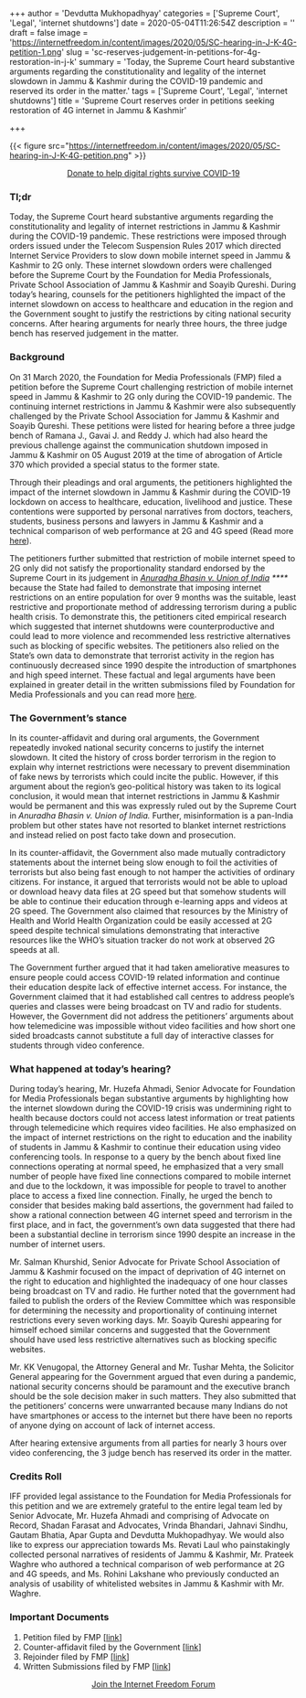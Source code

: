 +++
author = 'Devdutta Mukhopadhyay'
categories = ['Supreme Court', 'Legal', 'internet shutdowns']
date = 2020-05-04T11:26:54Z
description = ''
draft = false
image = 'https://internetfreedom.in/content/images/2020/05/SC-hearing-in-J-K-4G-petition-1.png'
slug = 'sc-reserves-judgement-in-petitions-for-4g-restoration-in-j-k'
summary = 'Today, the Supreme Court heard substantive arguments regarding the constitutionality and legality of the internet slowdown in Jammu & Kashmir during the COVID-19 pandemic and reserved its order in the matter.'
tags = ['Supreme Court', 'Legal', 'internet shutdowns']
title = 'Supreme Court reserves order in petitions seeking restoration of 4G internet in Jammu & Kashmir'

+++


{{< figure src="https://internetfreedom.in/content/images/2020/05/SC-hearing-in-J-K-4G-petition.png" >}}

<div style="text-align:center;">
    <a href="https://internetfreedom.in/covid-19-fundraiser/" class="button">Donate to help digital rights survive COVID-19</a>
</div>

### Tl;dr

Today, the Supreme Court heard substantive arguments regarding the constitutionality and legality of internet restrictions in Jammu & Kashmir during the COVID-19 pandemic. These restrictions were imposed through orders issued under the Telecom Suspension Rules 2017 which directed Internet Service Providers to slow down mobile internet speed in Jammu & Kashmir to 2G only. These internet slowdown orders were challenged before the Supreme Court by the Foundation for Media Professionals, Private School Association of Jammu & Kashmir and Soayib Qureshi. During today’s hearing, counsels for the petitioners highlighted the impact of the internet slowdown on access to healthcare and education in the region and the Government sought to justify the restrictions by citing national security concerns. After hearing arguments for nearly three hours, the three judge bench has reserved judgement in the matter.

### Background

On 31 March 2020, the Foundation for Media Professionals (FMP) filed a petition before the Supreme Court challenging restriction of mobile internet speed in Jammu & Kashmir to 2G only during the COVID-19 pandemic. The continuing internet restrictions in Jammu & Kashmir were also subsequently challenged by the Private School Association for Jammu & Kashmir and Soayib Qureshi. These petitions were listed for hearing before a three judge bench of Ramana J., Gavai J. and Reddy J. which had also heard the previous challenge against the communication shutdown imposed in Jammu & Kashmir on 05 August 2019 at the time of abrogation of Article 370 which provided a special status to the former state.

Through their pleadings and oral arguments, the petitioners highlighted the impact of the internet slowdown in Jammu & Kashmir during the COVID-19 lockdown on access to healthcare, education, livelihood and justice. These contentions were supported by personal narratives from doctors, teachers, students, business persons and lawyers in Jammu & Kashmir and a technical comparison of web performance at 2G and  4G speed (Read more [here](https://internetfreedom.in/supreme-court-directs-govt-to-file-reply-to-petition-seeking-4g-restoration-in-j-k/)).

The petitioners further submitted that restriction of mobile internet speed to 2G only did not satisfy the proportionality standard endorsed by the Supreme Court in its judgement in  _[Anuradha Bhasin v. Union of India](https://internetfreedom.in/scs-judgement-on-kashmir-communication-is-just-the-beginning/) ****_ because the State had failed to demonstrate that imposing internet restrictions on an entire population for over 9 months was the suitable, least restrictive and proportionate method of addressing terrorism during a public health crisis. To demonstrate this, the petitioners cited empirical research which suggested that internet shutdowns were counterproductive and could lead to more violence and recommended less restrictive alternatives such as blocking of specific websites. The petitioners also relied on the State’s own data to demonstrate that terrorist activity in the region has continuously decreased since 1990 despite the introduction of smartphones and high speed internet. These factual and legal arguments have been explained in greater detail in the written submissions filed by Foundation for Media Professionals and you can read more [here](https://drive.google.com/file/d/198ta44Q0gHvGRjMdj2xSZSuzFUuRhIfA/view?usp=sharing). 

### The Government’s stance

In its counter-affidavit and during oral arguments, the Government repeatedly invoked national security concerns to justify the internet slowdown. It cited the history of cross border terrorism in the region to explain why internet restrictions were necessary to prevent disemmination of fake news by terrorists which could incite the public. However, if this argument about the region’s geo-political history was taken to its logical conclusion, it would mean that internet restrictions in Jammu & Kashmir would be permanent and this was expressly ruled out by the Supreme Court in _Anuradha Bhasin v. Union of India._ Further, misinformation is a pan-India problem but other states have not resorted to blanket internet restrictions and instead relied on post facto take down and prosecution.

In its counter-affidavit, the Government also made mutually contradictory statements about the internet being slow enough to foil the activities of terrorists but also being fast enough to not hamper the activities of ordinary citizens. For instance, it argued that terrorists would not be able to upload or download heavy data files at 2G speed but that somehow students will be able to continue their education through e-learning apps and videos at 2G speed. The Government also claimed that resources by the Ministry of Health and World Health Organization could be easily accessed at 2G speed despite technical simulations demonstrating that interactive resources like the WHO’s situation tracker do not work at observed 2G speeds at all.

The Government further argued that it had taken ameliorative measures to ensure people could access COVID-19 related information and continue their education despite lack of effective internet access. For instance, the Government claimed that it had established call centres to address people’s queries and classes were being broadcast on TV and radio for students. However, the Government did not address the petitioners’ arguments about how telemedicine was impossible without video facilities and how short one sided broadcasts cannot substitute a full day of interactive classes for students through video conference.

### What happened at today’s hearing?

During today’s hearing, Mr. Huzefa Ahmadi, Senior Advocate for Foundation for Media Professionals began substantive arguments by highlighting how the internet slowdown during the COVID-19 crisis was undermining right to health because doctors could not access latest information or treat patients through telemedicine which requires video facilities. He also emphasized on the impact of internet restrictions on the right to education and the inability of students in Jammu & Kashmir to continue their education using video conferencing tools. In response to a query by the bench about fixed line connections operating at normal speed, he emphasized that a very small number of people have fixed line connections compared to mobile internet and due to the lockdown, it was impossible for people to travel to another place to access a fixed line connection. Finally, he urged the bench to consider that besides making bald assertions, the government had failed to show a rational connection between 4G internet speed and terrorism in the first place, and in fact, the government’s own data suggested that there had been a substantial decline in terrorism since 1990 despite an increase in the number of internet users.

Mr. Salman Khurshid, Senior Advocate for Private School Association of Jammu & Kashmir focused on the impact of deprivation of 4G internet on the right to education and highlighted the inadequacy of one hour classes being broadcast on TV and radio. He further noted that the government had failed to publish the orders of the Review Committee which was responsible for determining the necessity and proportionality of continuing internet restrictions every seven working days. Mr. Soayib Qureshi appearing for himself echoed similar concerns and suggested that the Government should have used less restrictive alternatives such as blocking specific websites.

Mr. KK Venugopal, the Attorney General and Mr. Tushar Mehta, the Solicitor General appearing for the Government argued that even during a pandemic, national security concerns should be paramount and the executive branch should be the sole decision maker in such matters. They also submitted that the petitioners’ concerns were unwarranted because many Indians do not have smartphones or access to the internet but there have been no reports of anyone dying on account of lack of internet access.

After hearing extensive arguments from all parties for nearly 3 hours over video conferencing, the 3 judge bench has reserved its order in the matter.

### Credits Roll

IFF provided legal assistance to the Foundation for Media Professionals for this petition and we are extremely grateful to the entire legal team led by Senior Advocate, Mr. Huzefa Ahmadi and comprising of Advocate on Record, Shadan Farasat and Advocates, Vrinda Bhandari, Jahnavi Sindhu, Gautam Bhatia, Apar Gupta and Devdutta Mukhopadhyay. We would also like to express our appreciation towards Ms. Revati Laul who painstakingly collected personal narratives of residents of Jammu & Kashmir, Mr. Prateek Waghre who authored a technical comparison of web performance at 2G and 4G speeds, and Ms. Rohini Lakshane who previously conducted an analysis of usability of whitelisted websites in Jammu & Kashmir with Mr. Waghre.

### Important Documents

1. Petition filed by FMP [[link](https://drive.google.com/file/d/1u8T6zldNXlabjA0igdXObA55fyX2_4Bz/view?usp=sharing)]
2. Counter-affidavit filed by the Government [[link](https://drive.google.com/file/d/1PXpflHeGKkjLjuQ53-R6_G5IAdW5F169/view?usp=sharing)]
3. Rejoinder filed by FMP [[link](https://drive.google.com/file/d/1sVx7BFOj3Qr729BFWqB8UlpprPc765mi/view?usp=sharing)]
4. Written Submissions filed by FMP [[link](https://drive.google.com/file/d/198ta44Q0gHvGRjMdj2xSZSuzFUuRhIfA/view?usp=sharing)]

<div style="text-align:center;">
    <a href="https://forum.internetfreedom.in/" class="button">Join the Internet Freedom Forum</a>
</div>



